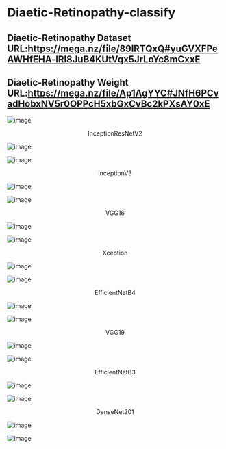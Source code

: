 # Diaetic-Retinopathy-classify
 
Diaetic-Retinopathy Dataset URL:https://mega.nz/file/89lRTQxQ#yuGVXFPeAWHfEHA-lRI8JuB4KUtVqx5JrLoYc8mCxxE
-------------
Diaetic-Retinopathy Weight URL:https://mega.nz/file/Ap1AgYYC#JNfH6PCvadHobxNV5r0OPPcH5xbGxCvBc2kPXsAY0xE
-------------



![image](https://github.com/wade0125/Diabetic-Retinopathy-Classify/blob/main/img/show%20images.png)


<p align="center">InceptionResNetV2</font></p>

![image](https://github.com/wade0125/Diabetic-Retinopathy-Classify/blob/main/img/Training_history%20InceptionResNetV2.png)

![image](https://github.com/wade0125/Diabetic-Retinopathy-Classify/blob/main/img/InceptionResNetV2_predict%20Confusion%20Matrix.png)

<p align="center">InceptionV3</font></p>

![image](https://github.com/wade0125/Diabetic-Retinopathy-Classify/blob/main/img/Training_history%20InceptionV3.png)

![image](https://github.com/wade0125/Diabetic-Retinopathy-Classify/blob/main/img/InceptionV3_predict%20Confusion%20Matrix.png)

<p align="center">VGG16</font></p>

![image](https://github.com/wade0125/Diabetic-Retinopathy-Classify/blob/main/img/Training_history%20VGG16.png)

![image](https://github.com/wade0125/Diabetic-Retinopathy-Classify/blob/main/img/VGG16_predict%20Confusion%20Matrix.png)

<p align="center">Xception</font></p>

![image](https://github.com/wade0125/Diabetic-Retinopathy-Classify/blob/main/img/Training_history%20Xception.png)

![image](https://github.com/wade0125/Diabetic-Retinopathy-Classify/blob/main/img/Xception_predict%20Confusion%20Matrix.png)

<p align="center">EfficientNetB4</font></p>

![image](https://github.com/wade0125/Diabetic-Retinopathy-Classify/blob/main/img/Training_history%20EfficientNetB4.png)

![image](https://github.com/wade0125/Diabetic-Retinopathy-Classify/blob/main/img/EfficientNetB4_predict%20Confusion%20Matrix.png)

<p align="center">VGG19</font></p>

![image](https://github.com/wade0125/Diabetic-Retinopathy-Classify/blob/main/img/Training_history%20VGG19.png)

![image](https://github.com/wade0125/Diabetic-Retinopathy-Classify/blob/main/img/VGG19_predict%20Confusion%20Matrix.png)

<p align="center">EfficientNetB3</font></p>

![image](https://github.com/wade0125/Diabetic-Retinopathy-Classify/blob/main/img/Training_history%20EfficientNetB3.png)

![image](https://github.com/wade0125/Diabetic-Retinopathy-Classify/blob/main/img/EfficientNetB3_predict%20Confusion%20Matrix.png)

<p align="center">DenseNet201</font></p>

![image](https://github.com/wade0125/Diabetic-Retinopathy-Classify/blob/main/img/Training_history%20DenseNet201.png)

![image](https://github.com/wade0125/Diabetic-Retinopathy-Classify/blob/main/img/DenseNet201_predict%20Confusion%20Matrix.png)










